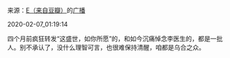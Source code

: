 来源：[E（来自豆瓣）](https://www.douban.com/people/Equator/)的[广播](https://www.douban.com/people/Equator/status/2795194265/)


2020-02-07_01:19:14


四个月前疯狂转发“这盛世，如你所愿”的，和如今沉痛悼念李医生的，都是一批人。别不承认了，没什么理智可言，也很难保持清醒，咱都是乌合之众。
